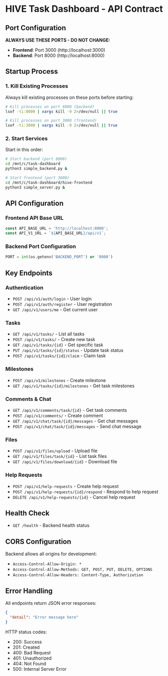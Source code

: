 # HIVE Task Dashboard - API Contract

## Port Configuration

**ALWAYS USE THESE PORTS - DO NOT CHANGE:**

- **Frontend**: Port 3000 (http://localhost:3000)
- **Backend**: Port 8000 (http://localhost:8000)

## Startup Process

### 1. Kill Existing Processes
Always kill existing processes on these ports before starting:

```bash
# Kill processes on port 8000 (backend)
lsof -ti:8000 | xargs kill -9 2>/dev/null || true

# Kill processes on port 3000 (frontend) 
lsof -ti:3000 | xargs kill -9 2>/dev/null || true
```

### 2. Start Services
Start in this order:

```bash
# Start backend (port 8000)
cd /mnt/c/task-dashboard
python3 simple_backend.py &

# Start frontend (port 3000)
cd /mnt/c/task-dashboard/hive-frontend
python3 simple_server.py &
```

## API Configuration

### Frontend API Base URL
```javascript
const API_BASE_URL = 'http://localhost:8000';
const API_V1_URL = `${API_BASE_URL}/api/v1`;
```

### Backend Port Configuration
```python
PORT = int(os.getenv('BACKEND_PORT') or '8000')
```

## Key Endpoints

### Authentication
- `POST /api/v1/auth/login` - User login
- `POST /api/v1/auth/register` - User registration
- `GET /api/v1/users/me` - Get current user

### Tasks
- `GET /api/v1/tasks/` - List all tasks
- `POST /api/v1/tasks/` - Create new task
- `GET /api/v1/tasks/{id}` - Get specific task
- `PUT /api/v1/tasks/{id}/status` - Update task status
- `POST /api/v1/tasks/{id}/claim` - Claim task

### Milestones
- `POST /api/v1/milestones` - Create milestone
- `GET /api/v1/tasks/{id}/milestones` - Get task milestones

### Comments & Chat
- `GET /api/v1/comments/task/{id}` - Get task comments
- `POST /api/v1/comments/` - Create comment
- `GET /api/v1/chat/task/{id}/messages` - Get chat messages
- `POST /api/v1/chat/task/{id}/messages` - Send chat message

### Files
- `POST /api/v1/files/upload` - Upload file
- `GET /api/v1/files/task/{id}` - List task files
- `GET /api/v1/files/download/{id}` - Download file

### Help Requests
- `POST /api/v1/help-requests` - Create help request
- `POST /api/v1/help-requests/{id}/respond` - Respond to help request
- `DELETE /api/v1/help-requests/{id}` - Cancel help request

## Health Check
- `GET /health` - Backend health status

## CORS Configuration
Backend allows all origins for development:
- `Access-Control-Allow-Origin: *`
- `Access-Control-Allow-Methods: GET, POST, PUT, DELETE, OPTIONS`
- `Access-Control-Allow-Headers: Content-Type, Authorization`

## Error Handling
All endpoints return JSON error responses:
```json
{
  "detail": "Error message here"
}
```

HTTP status codes:
- 200: Success
- 201: Created
- 400: Bad Request
- 401: Unauthorized
- 404: Not Found
- 500: Internal Server Error